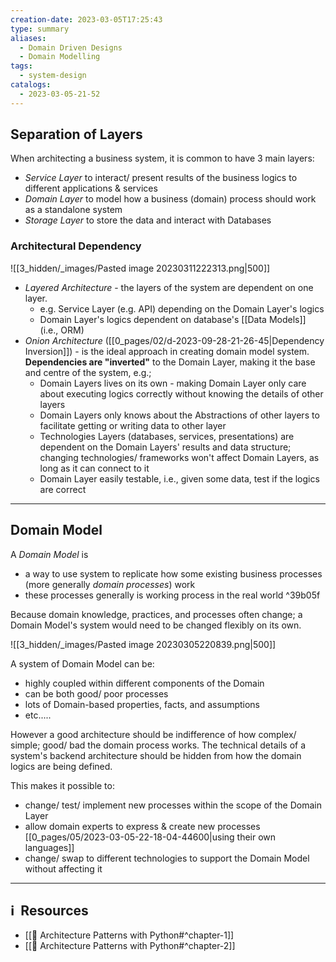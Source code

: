 ```yaml
---
creation-date: 2023-03-05T17:25:43
type: summary
aliases:
  - Domain Driven Designs
  - Domain Modelling
tags:
  - system-design
catalogs:
  - 2023-03-05-21-52
---
```

## Separation of Layers

When architecting a business system, it is common to have 3 main layers:

- *Service Layer* to interact/ present results of the business logics to different applications & services
- *Domain Layer* to model how a business (domain) process should work as a standalone system
- *Storage Layer* to store the data and interact with Databases

### Architectural Dependency

![[3_hidden/_images/Pasted image 20230311222313.png|500]]

- *Layered Architecture* - the layers of the system are dependent on one layer. 
	- e.g. Service Layer (e.g. API) depending on the Domain Layer's logics
	- Domain Layer's logics dependent on database's [[Data Models]] (i.e., ORM)
- *Onion Architecture* ([[0_pages/02/d-2023-09-28-21-26-45|Dependency Inversion]]) - is the ideal approach in creating domain model system. **Dependencies are "inverted"** to the Domain Layer, making it the base and centre of the system, e.g.;
	- Domain Layers lives on its own - making Domain Layer only care about executing logics correctly without knowing the details of other layers
	- Domain Layers only knows about the Abstractions of other layers to facilitate getting or writing data to other layer
	- Technologies Layers (databases, services, presentations) are dependent on the Domain Layers' results and data structure; changing technologies/ frameworks won't affect Domain Layers, as long as it can connect to it
	- Domain Layer easily testable, i.e., given some data, test if the logics are correct

---
## Domain Model

A *Domain Model* is 
- a way to use system to replicate how some existing business processes (more generally *domain processes*) work
- these processes generally is working process in the real world  ^39b05f

Because domain knowledge, practices, and processes often change; a Domain Model's system would need to be changed flexibly on its own. 

![[3_hidden/_images/Pasted image 20230305220839.png|500]]

A system of Domain Model can be: 
- highly coupled within different components of the Domain
- can be both good/ poor processes
- lots of Domain-based properties, facts, and assumptions
- etc.....

However a good architecture should be indifference of how complex/ simple; good/ bad the domain process works. The technical details of a system's backend architecture should be hidden from how the domain logics are being defined. 

This makes it possible to: 
- change/ test/ implement new processes within the scope of the Domain Layer
- allow domain experts to express & create new processes [[0_pages/05/2023-03-05-22-18-04-44600|using their own languages]]
- change/ swap to different technologies to support the Domain Model without affecting it

---
## ℹ️  Resources
- [[📕 Architecture Patterns with Python#^chapter-1]]
- [[📕 Architecture Patterns with Python#^chapter-2]]